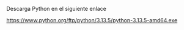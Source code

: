 Descarga Python en el siguiente enlace

https://www.python.org/ftp/python/3.13.5/python-3.13.5-amd64.exe

